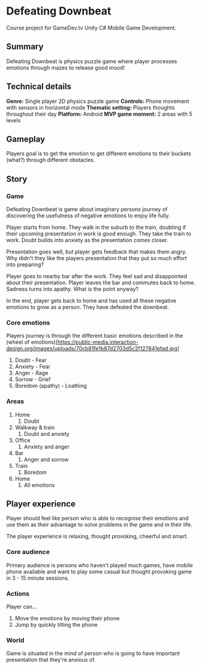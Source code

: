 # Defeating Downbeat

Course project for GameDev.tv Unity C# Mobile Game Development.

## Summary

Defeating Downbeat is physics puzzle game where player processes emotions through mazes to release good mood!

## Technical details

**Genre:** Single player 2D physics puzzle game
**Controls:** Phone movement with sensors in horizontal mode
**Thematic setting:** Players thoughts throughout their day
**Platform:** Android
**MVP game moment:** 2 areas with 5 levels

## Gameplay
Players goal is to get the emotion to get different emotions to their buckets (what?) through different obstacles.

## Story
### Game

Defeating Downbeat is game about imaginary persons journey of discovering the usefulness of negative emotions to enjoy life fully.

Player starts from home. They walk in the suburb to the train, doubting if their upcoming presentation in work is good enough. They take the train to work. Doubt builds into anxiety as the presentation comes closer.

Presentation goes well, but player gets feedback that makes them angry. Why didn't they like the players presentation that they put so much effort into preparing?

Player goes to nearby bar after the work. They feel sad and disappointed about their presentation. Player leaves the bar and commutes back to home. Sadness turns into apathy. What is the point anyway?

In the end, player gets back to home and has used all these negative emotions to grow as a person. They have defeated the downbeat.

### Core emotions

Players journey is through the different basic emotions described in the (wheel of emotions)[https://public-media.interaction-design.org/images/uploads/70cb81fe1b87d2703d5c2f127841efad.jpg]

1. Doubt - Fear
1. Anxiety - Fear
2. Anger - Rage
3. Sorrow - Grief
5. Boredom (apathy) - Loathing

### Areas

1. Home
   1. Doubt
2. Walkway & train
   1. Doubt and anxiety
3. Office
   1. Anxiety and anger
4. Bar
   1. Anger and sorrow
5. Train
   1. Boredom
6. Home
   1. All emotions

## Player experience

Player should feel like person who is able to recognise their emotions and use them as their advantage to solve problems in the game and in their life.

The player experience is relaxing, thought provoking, cheerful and smart.

### Core audience

Primary audience is persons who haven't played much games, have mobile phone available and want to play some casual but thought provoking game in 3 - 15 minute sessions.

### Actions

Player can...
1. Move the emotions by moving their phone
2. Jump by quickly tilting the phone

### World

Game is situated in the mind of person who is going to have important presentation that they're anxious of.